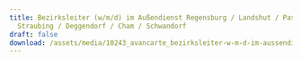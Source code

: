 ```yaml
---
title: Bezirksleiter (w/m/d) im Außendienst Regensburg / Landshut / Passau /
  Straubing / Deggendorf / Cham / Schwandorf
draft: false
download: /assets/media/10243_avancarte_bezirksleiter-w-m-d-im-aussendienst_regensburg-landshut-passau-straubing-deggendorf-cham-schwandorf.pdf
---
```

